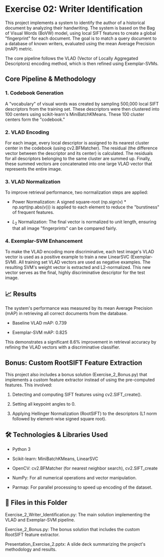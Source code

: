 # Exercise 02: Writer Identification

This project implements a system to identify the author of a historical document by analyzing their handwriting. The system is based on the Bag of Visual Words (BoVW) model, using local SIFT features to create a global "fingerprint" for each document. The goal is to match a query document to a database of known writers, evaluated using the mean Average Precision (mAP) metric.

The core pipeline follows the VLAD (Vector of Locally Aggregated Descriptors) encoding method, which is then refined using Exemplar-SVMs.

## Core Pipeline & Methodology

### 1. Codebook Generation

A "vocabulary" of visual words was created by sampling 500,000 local SIFT descriptors from the training set. These descriptors were then clustered into 100 centers using scikit-learn's MiniBatchKMeans. These 100 cluster centers form the "codebook."

### 2. VLAD Encoding

For each image, every local descriptor is assigned to its nearest cluster center in the codebook (using cv2.BFMatcher). The residual (the difference vector between the descriptor and its center) is calculated. The residuals for all descriptors belonging to the same cluster are summed up. Finally, these summed vectors are concatenated into one large VLAD vector that represents the entire image.

### 3. VLAD Normalization

To improve retrieval performance, two normalization steps are applied:

* Power Normalization: A signed square-root (np.sign(v) * np.sqrt(np.abs(v))) is applied to each element to reduce the "burstiness" of frequent features.

* $L_2$ Normalization: The final vector is normalized to unit length, ensuring that all image "fingerprints" can be compared fairly.

### 4. Exemplar-SVM Enhancement

To make the VLAD encoding more discriminative, each test image's VLAD vector is used as a positive example to train a new LinearSVC (Exemplar-SVM). All training set VLAD vectors are used as negative examples. The resulting SVM's weight vector is extracted and L2-normalized. This new vector serves as the final, highly discriminative descriptor for the test image.

## 📈 Results

The system's performance was measured by its mean Average Precision (mAP) in retrieving all correct documents from the database.

* Baseline VLAD mAP: 0.739

* Exemplar-SVM mAP: 0.825

This demonstrates a significant 8.6% improvement in retrieval accuracy by refining the VLAD vectors with a discriminative classifier.

## Bonus: Custom RootSIFT Feature Extraction

This project also includes a bonus solution (Exercise_2_Bonus.py) that implements a custom feature extractor instead of using the pre-computed features. This involved:

1. Detecting and computing SIFT features using cv2.SIFT_create().

2. Setting all keypoint angles to 0.

3. Applying Hellinger Normalization (RootSIFT) to the descriptors (L1 norm followed by element-wise signed square root).

## 🛠️ Technologies & Libraries Used

* Python 3

* Scikit-learn: MiniBatchKMeans, LinearSVC

* OpenCV: cv2.BFMatcher (for nearest neighbor search), cv2.SIFT_create

* NumPy: For all numerical operations and vector manipulation.

* Parmap: For parallel processing to speed up encoding of the dataset.

## 📂 Files in this Folder

Exercise_2_Writer_Identification.py: The main solution implementing the VLAD and Exemplar-SVM pipeline.

Exercise_2_Bonus.py: The bonus solution that includes the custom RootSIFT feature extractor.

Presentation_Exercise_2.pptx: A slide deck summarizing the project's methodology and results.
